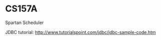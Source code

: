 CS157A
======

Spartan Scheduler


JDBC tutorial:
http://www.tutorialspoint.com/jdbc/jdbc-sample-code.htm
